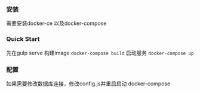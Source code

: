 ### 安装
需要安装docker-ce 以及docker-compose

### Quick Start
先在gulp serve
构建image
```docker-compose build```
启动服务
```docker-compose up```

### 配置
如果需要修改数据库连接，修改config.js并重启启动 docker-compose

